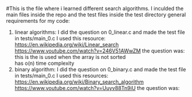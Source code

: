 #This is the file where i learned different search algorithms. 
I inculded the main files inside the repo and the test files inside the test directory
general requirements for my code:
    <!-- Allowed editors: vi, vim, emacs
    All your files will be compiled on Ubuntu 20.04 LTS using gcc, using the options -Wall -Werror -Wextra -pedantic -std=gnu89
    All your files should end with a new line
    A README.md file, at the root of the folder of the project, is mandatory
    Your code should use the Betty style. It will be checked using betty-style.pl and betty-doc.pl
    You are not allowed to use global variables
    No more than 5 functions per file
    You are only allowed to use the printf function of the standard library. Any call to another function like strdup, malloc, … is forbidden.
    In the following examples, the main.c files are shown as examples. You can use them to test your functions, but you don’t have to push them to your repo (if you do we won’t take them into account). We will use our own main.c files at compilation. Our main.c files might be different from the one shown in the examples
    The prototypes of all your functions should be included in your header file called search_algos.h
    Don’t forget to push your header file
    All your header files should be include guarded  -->

1) linear algorithms:
        I did the question on 0_linear.c and made the test file in tests/main_0.c
        I used this resource: 
        https://en.wikipedia.org/wiki/Linear_search
        https://www.youtube.com/watch?v=246V51AWwZM
        the question was: 
        <!-- Write a function that searches for a value in an array of integers using the Linear search algorithm
        Prototype : int linear_search(int *array, size_t size, int value);
        Where array is a pointer to the first element of the array to search in
        size is the number of elements in array
        And value is the value to search for
        Your function must return the first index where value is located
        If value is not present in array or if array is NULL, your function must return -1 -->
        this is the is used when the array is not sorted  
        has o(n) time complexity
2) binary algorithm:
        I did the question on 0_binary.c and made the test file in tests/main_0.c
        I used this resources:
        https://en.wikipedia.org/wiki/Binary_search_algorithm
        https://www.youtube.com/watch?v=Uuyv88Tn9iU
        the question was:
        <!-- Write a function that searches for a value in a sorted array of integers using the Binary search algorithm
            Prototype : int binary_search(int *array, size_t size, int value);
            Where array is a pointer to the first element of the array to search in
            size is the number of elements in array
            And value is the value to search for
            Your function must return the index where value is located
            You can assume that array will be sorted in ascending order
            You can assume that value won’t appear more than once in array
            If value is not present in array or if array is NULL, your function must return -1
            You must print the array being searched every time it changes. (e.g. at the beginning and when you search a subarray) (See example) -->
    




